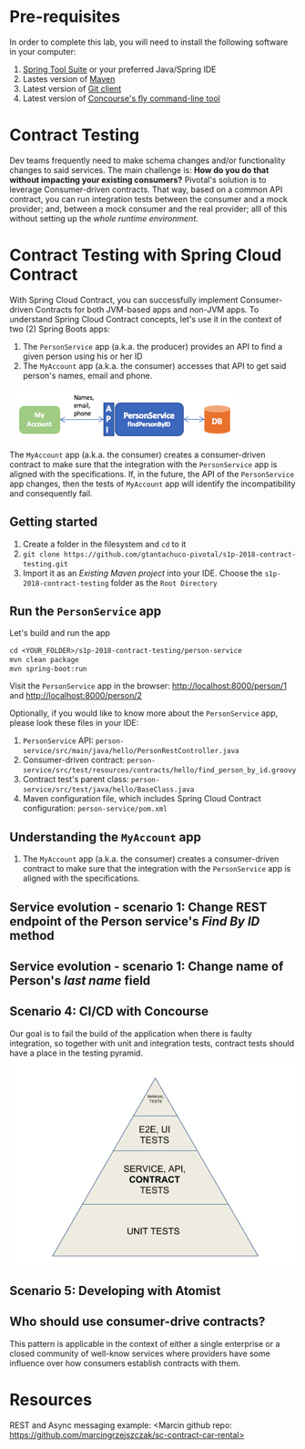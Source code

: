 # Pre-requisites
In order to complete this lab, you will need to install the following software in your computer:
1) [Spring Tool Suite](https://spring.io/tools) or your preferred Java/Spring IDE
1) Lastes version of [Maven](https://maven.apache.org/)
1) Latest version of [Git client](https://git-scm.com/)
1) Latest version of [Concourse's fly command-line tool](https://github.com/concourse/fly)

# Contract Testing
Dev teams frequently need to make schema changes and/or functionality changes to said services.
The main challenge is: __How do you do that without impacting your existing consumers?__ Pivotal's solution is to leverage Consumer-driven contracts. That way, based on a common API contract, you can run integration tests between the consumer and a mock provider; and, between a mock consumer and the real provider; alll of this without setting up the _whole runtime environment_. 

# Contract Testing with Spring Cloud Contract
With Spring Cloud Contract, you can successfully implement Consumer-driven Contracts for both JVM-based apps and non-JVM apps. To understand Spring Cloud Contract concepts, let's use it in the context of two (2) Spring Boots apps:

1) The `PersonService` app (a.k.a. the producer) provides an API to find a given person using his or her ID
1) The `MyAccount` app (a.k.a. the consumer) accesses that API to get said person's names, email and phone. 

![The System](TheSystem.png)

The `MyAccount` app (a.k.a. the consumer) creates a consumer-driven contract to make sure that the integration with the `PersonService` app is aligned with the specifications. If, in the future, the API of the `PersonService` app changes, then the tests of `MyAccount` app will identify the incompatibility and consequently fail.


## Getting started
1) Create a folder in the filesystem and `cd` to it
1) `git clone https://github.com/gtantachuco-pivotal/s1p-2018-contract-testing.git`
1) Import it as an _Existing Maven project_ into your IDE. Choose the `s1p-2018-contract-testing` folder as the `Root Directory`

## Run the `PersonService` app
Let's build and run the app
```
cd <YOUR_FOLDER>/s1p-2018-contract-testing/person-service
mvn clean package
mvn spring-boot:run
```
Visit the `PersonService` app in the browser: [http://localhost:8000/person/1](http://localhost:8000/person/1) and [http://localhost:8000/person/2](http://localhost:8000/person/2)

Optionally, if you would like to know more about the `PersonService` app, please look these files in your IDE:
1) `PersonService` API: `person-service/src/main/java/hello/PersonRestController.java`
1) Consumer-driven contract: `person-service/src/test/resources/contracts/hello/find_person_by_id.groovy`
1) Contract test's parent class: `person-service/src/test/java/hello/BaseClass.java`
1) Maven configuration file, which includes Spring Cloud Contract configuration: `person-service/pom.xml`

## Understanding the `MyAccount` app

1) The `MyAccount` app (a.k.a. the consumer) creates a consumer-driven contract to make sure that the integration with the `PersonService` app is aligned with the specifications. 

## Service evolution - scenario 1: Change REST endpoint of the Person service's _Find By ID_ method

## Service evolution - scenario 1: Change name of Person's _last name_ field

## Scenario 4: CI/CD with Concourse
Our goal is to fail the build of the application when there is faulty integration, so together with unit and integration tests, contract tests should have a place in the testing pyramid.
![Test Pyramid](testing_pyramid.png)

## Scenario 5: Developing with Atomist

## Who should use consumer-drive contracts?
This pattern is applicable in the context of either a single enterprise or a closed community of well-know services where providers have some influence over how consumers establish contracts with them.


# Resources
REST and Async messaging example: <Marcin github repo: https://github.com/marcingrzejszczak/sc-contract-car-rental>
